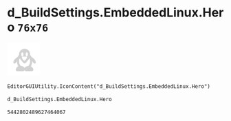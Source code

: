 # d_BuildSettings.EmbeddedLinux.Hero `76x76`
<img src="/img/d_BuildSettings.EmbeddedLinux.Hero.png" width=76 height=76>

``` CSharp
EditorGUIUtility.IconContent("d_BuildSettings.EmbeddedLinux.Hero")
```
```
d_BuildSettings.EmbeddedLinux.Hero
```
```
5442802489627464067
```
